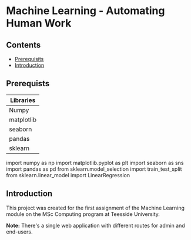 # Machine Learning - Automating Human Work <!-- omit in toc -->

## Contents  <!-- omit in toc -->
 
 - [Prerequisits](#prerequisits)
 - [Introduction](#introduction)
 
## Prerequists
| Libraries |
| ------------------------------ |
| Numpy |
| matplotlib |
| seaborn |
| pandas |
| sklearn |

import numpy as np
import matplotlib.pyplot as plt
import seaborn as sns
import pandas as pd
from sklearn.model_selection import train_test_split
from sklearn.linear_model import LinearRegression


## Introduction

This project was created for the first assignment of the Machine Learning module on the MSc Computing program at Teesside University.

**Note:** There's a single web application with different routes for admin and end-users.
